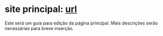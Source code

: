 # site principal: [url](https://dellear-git.github.io)
  Este será um guia para edição da página principal. Mais descrições serão necessárias para breve inserção.
